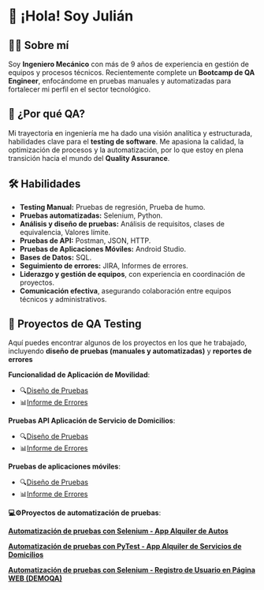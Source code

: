 
# 👋 ¡Hola! Soy Julián 

## 👨‍💻 Sobre mí

Soy **Ingeniero Mecánico** con más de 9 años de experiencia en gestión de equipos y procesos técnicos. Recientemente complete un  **Bootcamp de QA Engineer**, enfocándome en pruebas manuales y automatizadas para fortalecer mi perfil en el sector tecnológico.

## 🚀 ¿Por qué QA?

Mi trayectoria en ingeniería me ha dado una visión analítica y estructurada, habilidades clave para el **testing de software**. Me apasiona la calidad, la optimización de procesos y la automatización, por lo que estoy en plena transición hacia el mundo del **Quality Assurance**.

## 🛠️ Habilidades

- **Testing Manual:** Pruebas de regresión, Prueba de humo.
- **Pruebas automatizadas:** Selenium, Python.
- **Análisis y diseño de pruebas:** Análisis de requisitos, clases de equivalencia, Valores límite.
- **Pruebas de API:** Postman, JSON, HTTP.
- **Pruebas de Aplicaciones Móviles:** Android Studio.
- **Bases de Datos:** SQL.
- **Seguimiento de errores:** JIRA, Informes de errores.
- **Liderazgo y gestión de equipos**, con experiencia en coordinación de proyectos.
- **Comunicación efectiva**, asegurando colaboración entre equipos técnicos y administrativos.

## 📝 Proyectos de QA Testing

Aquí puedes encontrar algunos de los proyectos en los que he trabajado, incluyendo **diseño de pruebas (manuales y automatizadas)** y **reportes de errores**

 **Funcionalidad de Aplicación de Movilidad**:
 * 🔍[Diseño de Pruebas](https://docs.google.com/spreadsheets/d/1A6enqOCwikmlw718bljWba2zT_1boqS_/edit?usp=drive_link&ouid=108366260182891958648&rtpof=true&sd=true)
 * 📊[Informe de Errores](https://drive.google.com/file/d/1OUeop5e_QYaRAv2yf0OKARn6xpKQl2kV/view?usp=drive_link)
 
 **Pruebas API Aplicación de Servicio de Domicilios**:
 * 🔍[Diseño de Pruebas](https://docs.google.com/spreadsheets/d/1mjiC1Mf6vEe9gWEbK5_q8X9UzYs1VCbR/edit?usp=drive_link&ouid=108366260182891958648&rtpof=true&sd=true)
 * 📊[Informe de Errores](https://drive.google.com/file/d/1pwz1jOWmnkmwYeYV_YAv6BcivMiOdgCO/view?usp=drive_link)
 
 **Pruebas de aplicaciones móviles**: 
 * 🔍[Diseño de Pruebas](https://docs.google.com/spreadsheets/d/1-ZH5x-bvhy-EiYQKTh6NnkYr2VRhj86G/edit?usp=drive_link&ouid=108366260182891958648&rtpof=true&sd=true)
 * 📊[Informe de Errores](https://drive.google.com/file/d/1pS92i4BrNt4y3M9WI_Q_4Q2HdjUPzV7U/view?usp=drive_link)

**💻⚙️Proyectos de automatización de pruebas**:

**[Automatización de pruebas con Selenium - App Alquiler de Autos](https://github.com/JulianSotelo06/Proyecto-Automatizacion-de-pruebas-Selenium-App-Alquiler-de-Autos.git)**

**[Automatización de pruebas con PyTest - App Alquiler de Servicios de Domicilios](https://github.com/JulianSotelo06/Automatizacion-de-pruebas-Pytest-App-Servicios-de-Domicilios.git)**

**[Automatización de pruebas con Selenium - Registro de Usuario en Página WEB (DEMOQA)](https://github.com/JulianSotelo06/Automatizacion-de-pruebas-Pytest-App-Servicios-de-Domicilios.git)**
